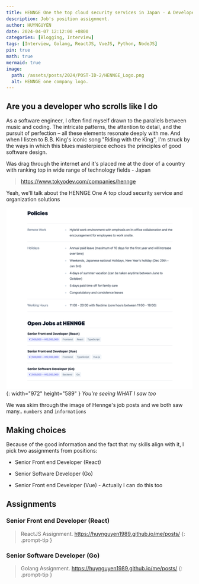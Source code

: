 ```yaml
---
title: HENNGE One the top cloud security services in Japan - A Developer's Challenge
description: Job's position assignment.
author: HUYNGUYEN	
date: 2024-04-07 12:12:00 +0800
categories: [Blogging, Interview]
tags: [Interview, Golang, ReactJS, VueJS, Python, NodeJS]
pin: true
math: true
mermaid: true
image:
  path: /assets/posts/2024/POST-ID-2/HENNGE_Logo.png
  alt: HENNGE one company logo.
---
```


## Are you a developer who scrolls like I do

As a software engineer, I often find myself drawn to the parallels between music and coding. The intricate patterns, the attention to detail, and the pursuit of perfection – all these elements resonate deeply with me. And when I listen to B.B. King's iconic song "Riding with the King", I'm struck by the ways in which this blues masterpiece echoes the principles of good software design.

Was drag through the internet and it's placed me at the door of a country with ranking top in wide range of technology fields - Japan

> https://www.tokyodev.com/companies/hennge

Yeah, we'll talk about the HENNGE One A top cloud security service and organization  solutions

![Desktop View](/assets/posts/2024/POST-ID-2/CapturedJobPosts.png){: width="972" height="589" }
_You're seeing WHAT I saw too_

We was skim through the image of Hennge's job posts and we both saw many.. `numbers` and `informations` 

## Making choices

Because of the good information and the fact that my skills align with it, I pick two assignments from positions:

- Senior Front end Developer (React)
- Senior Software Developer (Go)

- Senior Front end Developer (Vue) - Actually I can do this too

## Assignments

### Senior Front end Developer (React)
> ReactJS Assignment. <https://huynguyen1989.github.io/me/posts/>
{: .prompt-tip }

### Senior Software Developer (Go)
 > Golang Assignment. <https://huynguyen1989.github.io/me/posts/>
{: .prompt-tip }
